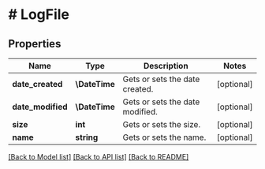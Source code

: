 # # LogFile

## Properties

Name | Type | Description | Notes
------------ | ------------- | ------------- | -------------
**date_created** | **\DateTime** | Gets or sets the date created. | [optional]
**date_modified** | **\DateTime** | Gets or sets the date modified. | [optional]
**size** | **int** | Gets or sets the size. | [optional]
**name** | **string** | Gets or sets the name. | [optional]

[[Back to Model list]](../../README.md#models) [[Back to API list]](../../README.md#endpoints) [[Back to README]](../../README.md)

